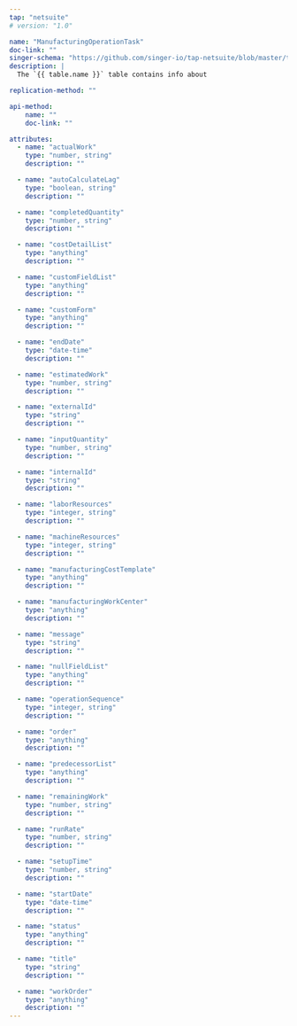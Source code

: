 ```yaml
---
tap: "netsuite"
# version: "1.0"

name: "ManufacturingOperationTask"
doc-link: ""
singer-schema: "https://github.com/singer-io/tap-netsuite/blob/master/tap_netsuite/schemas/ManufacturingOperationTask.json"
description: |
  The `{{ table.name }}` table contains info about 

replication-method: ""

api-method:
    name: ""
    doc-link: ""

attributes:
  - name: "actualWork"
    type: "number, string"
    description: ""

  - name: "autoCalculateLag"
    type: "boolean, string"
    description: ""

  - name: "completedQuantity"
    type: "number, string"
    description: ""

  - name: "costDetailList"
    type: "anything"
    description: ""

  - name: "customFieldList"
    type: "anything"
    description: ""

  - name: "customForm"
    type: "anything"
    description: ""

  - name: "endDate"
    type: "date-time"
    description: ""

  - name: "estimatedWork"
    type: "number, string"
    description: ""

  - name: "externalId"
    type: "string"
    description: ""

  - name: "inputQuantity"
    type: "number, string"
    description: ""

  - name: "internalId"
    type: "string"
    description: ""

  - name: "laborResources"
    type: "integer, string"
    description: ""

  - name: "machineResources"
    type: "integer, string"
    description: ""

  - name: "manufacturingCostTemplate"
    type: "anything"
    description: ""

  - name: "manufacturingWorkCenter"
    type: "anything"
    description: ""

  - name: "message"
    type: "string"
    description: ""

  - name: "nullFieldList"
    type: "anything"
    description: ""

  - name: "operationSequence"
    type: "integer, string"
    description: ""

  - name: "order"
    type: "anything"
    description: ""

  - name: "predecessorList"
    type: "anything"
    description: ""

  - name: "remainingWork"
    type: "number, string"
    description: ""

  - name: "runRate"
    type: "number, string"
    description: ""

  - name: "setupTime"
    type: "number, string"
    description: ""

  - name: "startDate"
    type: "date-time"
    description: ""

  - name: "status"
    type: "anything"
    description: ""

  - name: "title"
    type: "string"
    description: ""

  - name: "workOrder"
    type: "anything"
    description: ""
---
```

